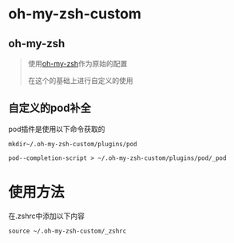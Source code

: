 oh-my-zsh-custom
================
oh-my-zsh
------------
[oh-my-zsh]:https://github.com/robbyrussell/oh-my-zsh "oh-my-zsh"
>使用[oh-my-zsh][oh-my-zsh]作为原始的配置
>
>在这个的基础上进行自定义的使用

自定义的pod补全
------------
pod插件是使用以下命令获取的
```
mkdir~/.oh-my-zsh-custom/plugins/pod

pod--completion-script > ~/.oh-my-zsh-custom/plugins/pod/_pod
```
使用方法
==============
在.zshrc中添加以下内容
```
source ~/.oh-my-zsh-custom/_zshrc
```
